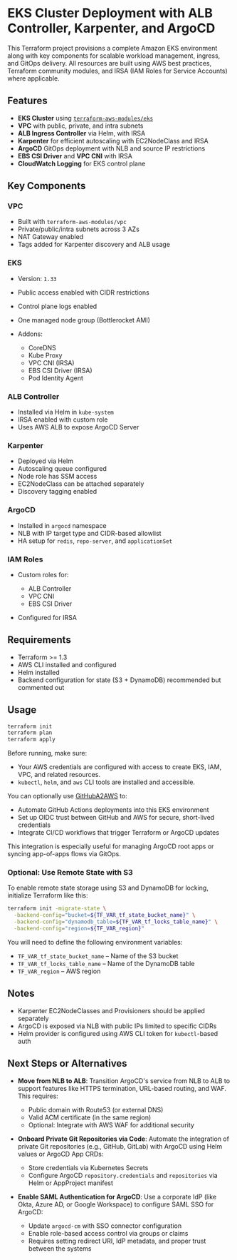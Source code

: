 
# EKS Cluster Deployment with ALB Controller, Karpenter, and ArgoCD

This Terraform project provisions a complete Amazon EKS environment along with key components for scalable workload management, ingress, and GitOps delivery. All resources are built using AWS best practices, Terraform community modules, and IRSA (IAM Roles for Service Accounts) where applicable.

## Features

* **EKS Cluster** using [`terraform-aws-modules/eks`](https://github.com/terraform-aws-modules/terraform-aws-eks)
* **VPC** with public, private, and intra subnets
* **ALB Ingress Controller** via Helm, with IRSA
* **Karpenter** for efficient autoscaling with EC2NodeClass and IRSA
* **ArgoCD** GitOps deployment with NLB and source IP restrictions
* **EBS CSI Driver** and **VPC CNI** with IRSA
* **CloudWatch Logging** for EKS control plane

## Key Components

### VPC

* Built with `terraform-aws-modules/vpc`
* Private/public/intra subnets across 3 AZs
* NAT Gateway enabled
* Tags added for Karpenter discovery and ALB usage

### EKS

* Version: `1.33`
* Public access enabled with CIDR restrictions
* Control plane logs enabled
* One managed node group (Bottlerocket AMI)
* Addons:

  * CoreDNS
  * Kube Proxy
  * VPC CNI (IRSA)
  * EBS CSI Driver (IRSA)
  * Pod Identity Agent

### ALB Controller

* Installed via Helm in `kube-system`
* IRSA enabled with custom role
* Uses AWS ALB to expose ArgoCD Server

### Karpenter

* Deployed via Helm
* Autoscaling queue configured
* Node role has SSM access
* EC2NodeClass can be attached separately
* Discovery tagging enabled

### ArgoCD

* Installed in `argocd` namespace
* NLB with IP target type and CIDR-based allowlist
* HA setup for `redis`, `repo-server`, and `applicationSet`

### IAM Roles

* Custom roles for:

  * ALB Controller
  * VPC CNI
  * EBS CSI Driver
* Configured for IRSA

## Requirements

* Terraform >= 1.3
* AWS CLI installed and configured
* Helm installed
* Backend configuration for state (S3 + DynamoDB) recommended but commented out


## Usage

```bash
terraform init
terraform plan
terraform apply
```

Before running, make sure:

* Your AWS credentials are configured with access to create EKS, IAM, VPC, and related resources.
* `kubectl`, `helm`, and `aws` CLI tools are installed and accessible.

You can optionally use [GitHubA2AWS](https://github.com/valerig-yaar/GitHubA2AWS) to:

* Automate GitHub Actions deployments into this EKS environment
* Set up OIDC trust between GitHub and AWS for secure, short-lived credentials
* Integrate CI/CD workflows that trigger Terraform or ArgoCD updates

This integration is especially useful for managing ArgoCD root apps or syncing app-of-apps flows via GitOps.

### Optional: Use Remote State with S3

To enable remote state storage using S3 and DynamoDB for locking, initialize Terraform like this:

```bash
terraform init -migrate-state \
  -backend-config="bucket=${TF_VAR_tf_state_bucket_name}" \
  -backend-config="dynamodb_table=${TF_VAR_tf_locks_table_name}" \
  -backend-config="region=${TF_VAR_region}"
```

You will need to define the following environment variables:

* `TF_VAR_tf_state_bucket_name` – Name of the S3 bucket
* `TF_VAR_tf_locks_table_name` – Name of the DynamoDB table
* `TF_VAR_region` – AWS region

## Notes

* Karpenter EC2NodeClasses and Provisioners should be applied separately
* ArgoCD is exposed via NLB with public IPs limited to specific CIDRs
* Helm provider is configured using AWS CLI token for `kubectl`-based auth

## Next Steps or Alternatives

* **Move from NLB to ALB**:
  Transition ArgoCD's service from NLB to ALB to support features like HTTPS termination, URL-based routing, and WAF. This requires:

  * Public domain with Route53 (or external DNS)
  * Valid ACM certificate (in the same region)
  * Optional: Integrate with AWS WAF for additional security

* **Onboard Private Git Repositories via Code**:
  Automate the integration of private Git repositories (e.g., GitHub, GitLab) with ArgoCD using Helm values or ArgoCD App CRDs:

  * Store credentials via Kubernetes Secrets
  * Configure ArgoCD `repository.credentials` and `repositories` via Helm or AppProject manifest

* **Enable SAML Authentication for ArgoCD**:
  Use a corporate IdP (like Okta, Azure AD, or Google Workspace) to configure SAML SSO for ArgoCD:

  * Update `argocd-cm` with SSO connector configuration
  * Enable role-based access control via groups or claims
  * Requires setting redirect URI, IdP metadata, and proper trust between the systems

